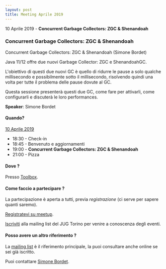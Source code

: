 ```yaml
---
layout: post
title: Meeting Aprile 2019
---
```


10 Aprile 2019 - **Concurrent Garbage Collectors: ZGC & Shenandoah**

### Concurrent Garbage Collectors: ZGC & Shenandoah

Concurrent Garbage Collectors: ZGC & Shenandoah (Simone Bordet)

Java 11/12 offre due nuovi Garbage Collector: ZGC e ShenandoahGC.

L'obiettivo di questi due nuovi GC è quello di ridurre le pause a solo qualche millisecondo e possibilmente sotto il millisecondo, risolvendo quindi una volta per tutte il problema delle pause dovute al GC.

Questa sessione presenterà questi due GC, come fare per attivarli, come configurarli e discuterà le loro performances.

**Speaker**: Simone Bordet

#### Quando?

<u>10 Aprile 2019</u>

* 18:30 - Check-in
* 18:45 - Benvenuto e aggiornamenti
* 19:00 - **Concurrent Garbage Collectors: ZGC & Shenandoah**
* 21:00 - Pizza

#### Dove ?

Presso [Toolbox](/places/toolbox/).

#### Come faccio a partecipare ?

La partecipazione è aperta a tutti, previa *registrazione* (ci serve per sapere quanti saremo).

[Registratevi su meetup](https://www.meetup.com/JUGTorino/events/260172960/).

[Iscriviti](/subscribe/) alla mailing list del JUG Torino per venire a conoscenza degli eventi.

#### Posso avere un altro riferimento ?

La [mailing list](https://groups.yahoo.com/groups/it-torino-java-jug) è il riferimento principale,
la puoi consultare anche online se sei già iscritto.

Puoi contattare [Simone Bordet](/people/simonebordet/).
